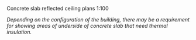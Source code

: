 <span class="transform-to-uppercase">Concrete slab reflected ceiling plans <span class="highlight-red">1:100</span></span>

_Depending on the configuration of the building, there may be a requirement for showing areas of underside of concrete slab that need thermal insulation._